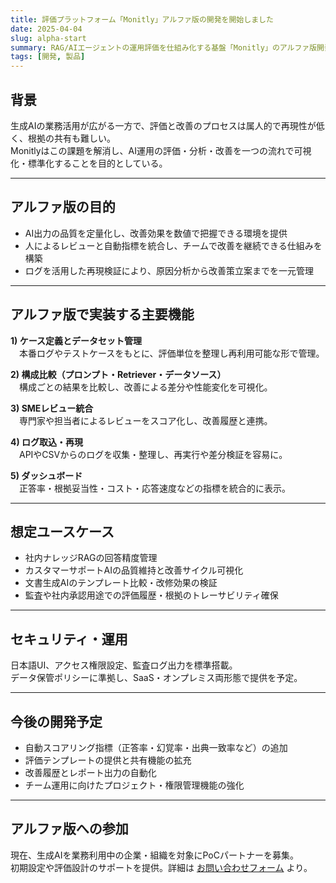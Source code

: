 ```yaml
---
title: 評価プラットフォーム「Monitly」アルファ版の開発を開始しました
date: 2025-04-04
slug: alpha-start
summary: RAG/AIエージェントの運用評価を仕組み化する基盤「Monitly」のアルファ版開発を開始。レビュー統合・構成比較・ログ再現など、現場の評価業務を支えるコア機能を搭載。
tags: [開発, 製品]
---
```


## 背景  
生成AIの業務活用が広がる一方で、評価と改善のプロセスは属人的で再現性が低く、根拠の共有も難しい。  
Monitlyはこの課題を解消し、AI運用の評価・分析・改善を一つの流れで可視化・標準化することを目的としている。

---

## アルファ版の目的  
- AI出力の品質を定量化し、改善効果を数値で把握できる環境を提供  
- 人によるレビューと自動指標を統合し、チームで改善を継続できる仕組みを構築  
- ログを活用した再現検証により、原因分析から改善策立案までを一元管理  

---

## アルファ版で実装する主要機能  
**1) ケース定義とデータセット管理**  
　本番ログやテストケースをもとに、評価単位を整理し再利用可能な形で管理。  

**2) 構成比較（プロンプト・Retriever・データソース）**  
　構成ごとの結果を比較し、改善による差分や性能変化を可視化。  

**3) SMEレビュー統合**  
　専門家や担当者によるレビューをスコア化し、改善履歴と連携。  

**4) ログ取込・再現**  
　APIやCSVからのログを収集・整理し、再実行や差分検証を容易に。  

**5) ダッシュボード**  
　正答率・根拠妥当性・コスト・応答速度などの指標を統合的に表示。

---

## 想定ユースケース  
- 社内ナレッジRAGの回答精度管理  
- カスタマーサポートAIの品質維持と改善サイクル可視化  
- 文書生成AIのテンプレート比較・改修効果の検証  
- 監査や社内承認用途での評価履歴・根拠のトレーサビリティ確保  

---

## セキュリティ・運用  
日本語UI、アクセス権限設定、監査ログ出力を標準搭載。  
データ保管ポリシーに準拠し、SaaS・オンプレミス両形態で提供を予定。

---

## 今後の開発予定  
- 自動スコアリング指標（正答率・幻覚率・出典一致率など）の追加  
- 評価テンプレートの提供と共有機能の拡充  
- 改善履歴とレポート出力の自動化  
- チーム運用に向けたプロジェクト・権限管理機能の強化  

---

## アルファ版への参加  
現在、生成AIを業務利用中の企業・組織を対象にPoCパートナーを募集。  
初期設定や評価設計のサポートを提供。詳細は [お問い合わせフォーム](/contact) より。
